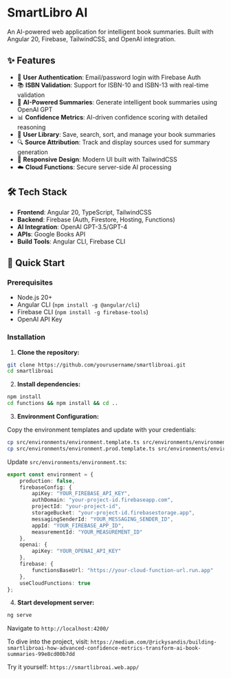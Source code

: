 # SmartLibro AI

An AI-powered web application for intelligent book summaries. Built with Angular 20, Firebase, TailwindCSS, and OpenAI integration.

## ✨ Features

- 🔐 **User Authentication**: Email/password login with Firebase Auth
- 📚 **ISBN Validation**: Support for ISBN-10 and ISBN-13 with real-time validation
- 🤖 **AI-Powered Summaries**: Generate intelligent book summaries using OpenAI GPT
- 📊 **Confidence Metrics**: AI-driven confidence scoring with detailed reasoning
- 📖 **User Library**: Save, search, sort, and manage your book summaries
- 🔍 **Source Attribution**: Track and display sources used for summary generation
- 📱 **Responsive Design**: Modern UI built with TailwindCSS
- ☁️ **Cloud Functions**: Secure server-side AI processing

## 🛠️ Tech Stack

- **Frontend**: Angular 20, TypeScript, TailwindCSS
- **Backend**: Firebase (Auth, Firestore, Hosting, Functions)
- **AI Integration**: OpenAI GPT-3.5/GPT-4
- **APIs**: Google Books API
- **Build Tools**: Angular CLI, Firebase CLI

## 🚀 Quick Start

### Prerequisites
- Node.js 20+
- Angular CLI (`npm install -g @angular/cli`)
- Firebase CLI (`npm install -g firebase-tools`)
- OpenAI API Key

### Installation

1. **Clone the repository:**
```bash
git clone https://github.com/yourusername/smartlibroai.git
cd smartlibroai
```

2. **Install dependencies:**
```bash
npm install
cd functions && npm install && cd ..
```

3. **Environment Configuration:**
   
Copy the environment templates and update with your credentials:

```bash
cp src/environments/environment.template.ts src/environments/environment.ts
cp src/environments/environment.prod.template.ts src/environments/environment.prod.ts
```

Update `src/environments/environment.ts`:
```typescript
export const environment = {
    production: false,
    firebaseConfig: {
        apiKey: "YOUR_FIREBASE_API_KEY",
        authDomain: "your-project-id.firebaseapp.com",
        projectId: "your-project-id",
        storageBucket: "your-project-id.firebasestorage.app",
        messagingSenderId: "YOUR_MESSAGING_SENDER_ID",
        appId: "YOUR_FIREBASE_APP_ID",
        measurementId: "YOUR_MEASUREMENT_ID"
    },
    openai: {
        apiKey: "YOUR_OPENAI_API_KEY"
    },
    firebase: {
        functionsBaseUrl: "https://your-cloud-function-url.run.app"
    },
    useCloudFunctions: true
};
```

4. **Start development server:**
```bash
ng serve
```

Navigate to `http://localhost:4200/`


To dive into the project, visit: `https://medium.com/@rickysandis/building-smartlibroai-how-advanced-confidence-metrics-transform-ai-book-summaries-99e8cd00b7dd`

Try it yourself: `https://smartlibroai.web.app/`

